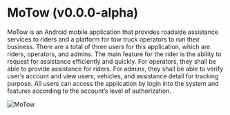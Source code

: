# MoTow (v0.0.0-alpha)

MoTow is an Android mobile application that provides roadside assistance services to riders and a platform for tow truck operators to run their business. 
There are a total of three users for this application, which are riders, operators, and admins. 
The main feature for the rider is the ability to request for assistance efficiently and quickly. 
For operators, they shall be able to provide assistance for riders.
For admins, they shall be able to verify user’s account and view users, vehicles, and
assistance detail for tracking purpose. 
All users can access the application by login into the system and features according to the account’s level of authorization.

![MoTow](https://github.com/MalSyaf/MoTow/assets/70635942/29b9bcc6-847d-4eb3-b626-26edbbea4235)
